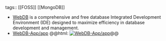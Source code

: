 tags:: [[FOSS]] [[MongoDB]]

- [WebDB](https://webdb.app/) is a comprehensive and free database Integrated Development Environment (IDE) designed to maximize efficiency in database development and management.
- [WebDB-App/app](https://github.com/WebDB-App/app)
  @@html: <a href="https://github.com/WebDB-App/app/"><img src="https://github-readme-stats-astronomer.vercel.app/api/pin/?username=WebDB-App&repo=app&theme=tokyonight" alt="WebDB-App/app"/></a>@@